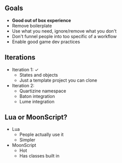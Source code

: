 ## Goals
- **Good out of box experience**
- Remove boilerplate
- Use what you need, ignore/remove what you don't
- Don't funnel people into too specific of a workflow
- Enable good game dev practices

## Iterations
- Iteration 1: ✓
	- States and objects
	- Just a template project you can clone
- Iteration 2:
	- Quartizine namespace
	- Baton integration
	- Lume integration

## Lua or MoonScript?
- Lua
	- People actually use it
	- Simpler
- MoonScript
	- Hot
	- Has classes built in